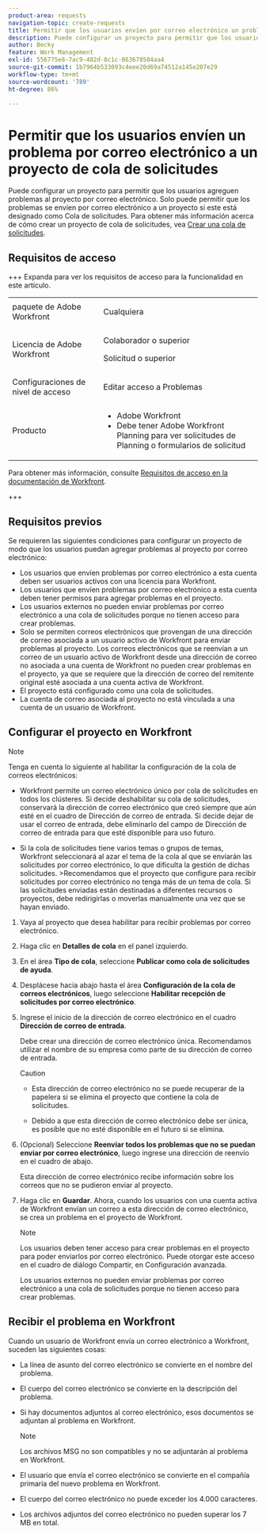 ```yaml
---
product-area: requests
navigation-topic: create-requests
title: Permitir que los usuarios envíen por correo electrónico un problema a un proyecto de cola de solicitudes
description: Puede configurar un proyecto para permitir que los usuarios agreguen problemas al proyecto por correo electrónico.
author: Becky
feature: Work Management
exl-id: 556775e8-7ac9-482d-8c1c-863678584aa4
source-git-commit: 1b7964b533093c4eee20d69a74512a145e207e29
workflow-type: tm+mt
source-wordcount: '789'
ht-degree: 86%

---
```


# Permitir que los usuarios envíen un problema por correo electrónico a un proyecto de cola de solicitudes

<!-- Audited: 4/2025 -->

<!--
<p style="color: #ff1493;" data-mc-conditions="QuicksilverOrClassic.Draft mode">(NOTE:&nbsp;When updating POP account information here, also update information in these articles: Allowing users to reply to email notifications, Configuring Email Notifications, Understanding the Queue Details Tab in a Project )</p>
-->

Puede configurar un proyecto para permitir que los usuarios agreguen problemas al proyecto por correo electrónico. Solo puede permitir que los problemas se envíen por correo electrónico a un proyecto si este está designado como Cola de solicitudes. Para obtener más información acerca de cómo crear un proyecto de cola de solicitudes, vea [Crear una cola de solicitudes](../../../manage-work/requests/create-and-manage-request-queues/create-request-queue.md).

## Requisitos de acceso

+++ Expanda para ver los requisitos de acceso para la funcionalidad en este artículo.

<table style="table-layout:auto"> 
 <col> 
 <col> 
 <tbody> 
  <tr> 
   <td role="rowheader">paquete de Adobe Workfront</td> 
   <td> <p>Cualquiera </p> </td> 
  </tr> 
  <tr> 
   <td role="rowheader">Licencia de Adobe Workfront</td> 
   <td> <p>Colaborador o superior</p>
   <p>Solicitud o superior</p>
    </td> 
  </tr> 
  <tr> 
   <td role="rowheader">Configuraciones de nivel de acceso</td> 
   <td> <p>Editar acceso a Problemas</p>  </td> 
  </tr> 
  <tr> 
   <td role="rowheader"> Producto</td> 
   <td> <ul><li>Adobe Workfront</li><li>Debe tener Adobe Workfront Planning para ver solicitudes de Planning o formularios de solicitud</td> 
  </tr> 
 </tbody> 
</table>

Para obtener más información, consulte [Requisitos de acceso en la documentación de Workfront](/help/quicksilver/administration-and-setup/add-users/access-levels-and-object-permissions/access-level-requirements-in-documentation.md).

+++

## Requisitos previos

Se requieren las siguientes condiciones para configurar un proyecto de modo que los usuarios puedan agregar problemas al proyecto por correo electrónico:

* Los usuarios que envíen problemas por correo electrónico a esta cuenta deben ser usuarios activos con una licencia para Workfront.
* Los usuarios que envíen problemas por correo electrónico a esta cuenta deben tener permisos para agregar problemas en el proyecto.
* Los usuarios externos no pueden enviar problemas por correo electrónico a una cola de solicitudes porque no tienen acceso para crear problemas.
* Solo se permiten correos electrónicos que provengan de una dirección de correo asociada a un usuario activo de Workfront para enviar problemas al proyecto. Los correos electrónicos que se reenvían a un correo de un usuario activo de Workfront desde una dirección de correo no asociada a una cuenta de Workfront no pueden crear problemas en el proyecto, ya que se requiere que la dirección de correo del remitente original esté asociada a una cuenta activa de Workfront.
* El proyecto está configurado como una cola de solicitudes.
* La cuenta de correo asociada al proyecto no está vinculada a una cuenta de un usuario de Workfront.

## Configurar el proyecto en Workfront

>[!NOTE]
>
>Tenga en cuenta lo siguiente al habilitar la configuración de la cola de correos electrónicos:
>
>* Workfront permite un correo electrónico único por cola de solicitudes en todos los clústeres. Si decide deshabilitar su cola de solicitudes, conservará la dirección de correo electrónico que creó siempre que aún esté en el cuadro de Dirección de correo de entrada. Si decide dejar de usar el correo de entrada, debe eliminarlo del campo de Dirección de correo de entrada para que esté disponible para uso futuro.
>
>* Si la cola de solicitudes tiene varios temas o grupos de temas, Workfront seleccionará al azar el tema de la cola al que se enviarán las solicitudes por correo electrónico, lo que dificulta la gestión de dichas solicitudes.
>  &#x200B;>Recomendamos que el proyecto que configure para recibir solicitudes por correo electrónico no tenga más de un tema de cola. Si las solicitudes enviadas están destinadas a diferentes recursos o proyectos, debe redirigirlas o moverlas manualmente una vez que se hayan enviado.

1. Vaya al proyecto que desea habilitar para recibir problemas por correo electrónico.
1. Haga clic en **Detalles de cola** en el panel izquierdo.
1. En el área **Tipo de cola**, seleccione **Publicar como cola de solicitudes de ayuda**.

1. Desplácese hacia abajo hasta el área **Configuración de la cola de correos electrónicos**, luego seleccione **Habilitar recepción de solicitudes por correo electrónico**.

1. Ingrese el inicio de la dirección de correo electrónico en el cuadro **Dirección de correo de entrada**.

   Debe crear una dirección de correo electrónico única. Recomendamos utilizar el nombre de su empresa como parte de su dirección de correo de entrada.

   >[!CAUTION]
   >
   >* Esta dirección de correo electrónico no se puede recuperar de la papelera si se elimina el proyecto que contiene la cola de solicitudes.
   >
   >* Debido a que esta dirección de correo electrónico debe ser única, es posible que no esté disponible en el futuro si se elimina.
   <!--
   >This was the case previously, but it's not working this way anymore, since August 2022: * Emails forwarded to this email address are not added as issues to the project in&nbsp;Workfront. Only emails created from this email address are added as issues.
   -->

1. (Opcional) Seleccione **Reenviar todos los problemas que no se puedan enviar por correo electrónico**, luego ingrese una dirección de reenvío en el cuadro de abajo.

   Esta dirección de correo electrónico recibe información sobre los correos que no se pudieron enviar al proyecto.

1. Haga clic en **Guardar**. Ahora, cuando los usuarios con una cuenta activa de Workfront envían un correo a esta dirección de correo electrónico, se crea un problema en el proyecto de Workfront.

   >[!NOTE]
   >
   >Los usuarios deben tener acceso para crear problemas en el proyecto para poder enviarlos por correo electrónico. Puede otorgar este acceso en el cuadro de diálogo Compartir, en Configuración avanzada.
   >
   >Los usuarios externos no pueden enviar problemas por correo electrónico a una cola de solicitudes porque no tienen acceso para crear problemas.

## Recibir el problema en Workfront

Cuando un usuario de Workfront envía un correo electrónico a Workfront, suceden las siguientes cosas:

* La línea de asunto del correo electrónico se convierte en el nombre del problema.
* El cuerpo del correo electrónico se convierte en la descripción del problema.
* Si hay documentos adjuntos al correo electrónico, esos documentos se adjuntan al problema en Workfront.

  >[!NOTE]
  >
  > Los archivos MSG no son compatibles y no se adjuntarán al problema en Workfront.

* El usuario que envía el correo electrónico se convierte en el compañía primaria del nuevo problema en Workfront.
* El cuerpo del correo electrónico no puede exceder los 4.000 caracteres.
* Los archivos adjuntos del correo electrónico no pueden superar los 7 MB en total.
